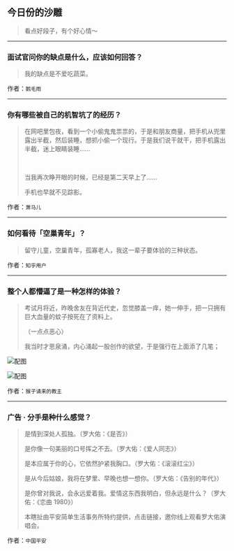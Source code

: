 ## 今日份的沙雕

> 看点好段子，有个好心情～


 
---

### 面试官问你的缺点是什么，应该如何回答？

> 我的缺点是不爱吃蔬菜。


作者：`鹅毛雨`

---

### 你有哪些被自己的机智坑了的经历？

> 在网吧里包夜，看到一个小偷鬼鬼祟祟的，于是和朋友商量，把手机从兜里露出半截，然后装睡，想抓小偷一个现行。于是我们说干就干，把手机露出半截，迷上眼睛装睡……
> 
>  
> 
> 当我再次睁开眼的时候，已经是第二天早上了……
> 
> 手机也早就不见踪影。


作者：`萧马儿`

---

### 如何看待「空巢青年」？

> 留守儿童，空巢青年，孤寡老人，我这一辈子要体验的三种状态。


作者：`知乎用户`

---

### 整个人都懵逼了是一种怎样的体验？

> 考试月将近，昨晚舍友在背近代史，忽觉膝盖一痒，她一伸手，把一只拥有巨大血量的蚊子按死在了资料上。
> 
> （一点点恶心）
> 
> 我当时才思泉涌，内心涌起一股创作的欲望，于是强行在上面添了几笔；



![配图](http://pic3.zhimg.com/70/3f62472fb4d8e8cf10acdbd58fd14642_b.jpg)



![配图](http://pic3.zhimg.com/70/0a47c448b1c365ad4d73765a6e8eb02a_b.jpg)


作者：`猴子请来的教主`

---

### 广告 · 分手是种什么感觉？

> 是情到深处人孤独。（罗大佑：《是否》）
> 
> 是你像一句美丽的口号挥之不去。（罗大佑：《爱人同志》）
> 
> 是本应属于你的心，它依然护紧我胸口。（罗大佑：《滚滚红尘》）
> 
> 是从今后姑娘，我将在梦里、早晚也想一想你。（罗大佑：《告别的年代》）
> 
> 是你曾对我说，会永远爱着我。爱情这东西我明白，但永远是什么？（罗大佑：《恋曲 1980》）
> 
> 本瞎扯由平安简单生活事务所特约提供，点击链接，邀你线上观看罗大佑演唱会。


作者：`中国平安`